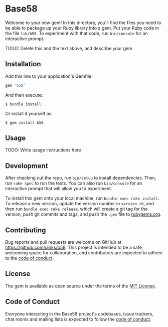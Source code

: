 # Base58

Welcome to your new gem! In this directory, you'll find the files you need to be able to package up your Ruby library into a gem. Put your Ruby code in the file `lib/b58`. To experiment with that code, run `bin/console` for an interactive prompt.

TODO: Delete this and the text above, and describe your gem

## Installation

Add this line to your application's Gemfile:

```ruby
gem 'b58'
```

And then execute:

    $ bundle install

Or install it yourself as:

    $ gem install b58

## Usage

TODO: Write usage instructions here

## Development

After checking out the repo, run `bin/setup` to install dependencies. Then, run `rake spec` to run the tests. You can also run `bin/console` for an interactive prompt that will allow you to experiment.

To install this gem onto your local machine, run `bundle exec rake install`. To release a new version, update the version number in `version.rb`, and then run `bundle exec rake release`, which will create a git tag for the version, push git commits and tags, and push the `.gem` file to [rubygems.org](https://rubygems.org).

## Contributing

Bug reports and pull requests are welcome on GitHub at https://github.com/ianks/b58. This project is intended to be a safe, welcoming space for collaboration, and contributors are expected to adhere to the [code of conduct](https://github.com/ianks/b58/blob/master/CODE_OF_CONDUCT.md).


## License

The gem is available as open source under the terms of the [MIT License](https://opensource.org/licenses/MIT).

## Code of Conduct

Everyone interacting in the Base58 project's codebases, issue trackers, chat rooms and mailing lists is expected to follow the [code of conduct](https://github.com/ianks/b58/blob/master/CODE_OF_CONDUCT.md).
